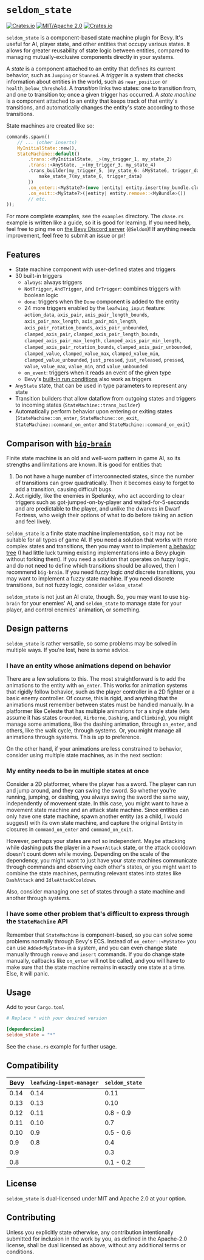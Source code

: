 # `seldom_state`

[![Crates.io](https://img.shields.io/crates/v/seldom_state.svg)](https://crates.io/crates/seldom_state)
[![MIT/Apache 2.0](https://img.shields.io/badge/license-MIT%2FApache-blue.svg)](https://github.com/Seldom-SE/seldom_state#license)
[![Crates.io](https://img.shields.io/crates/d/seldom_state.svg)](https://crates.io/crates/seldom_state)

`seldom_state` is a component-based state machine plugin for Bevy. It's useful for AI, player state,
and other entities that occupy various states. It allows for greater reusability of state logic
between entities, compared to managing mutually-exclusive components directly in your systems.

A *state* is a component attached to an entity that defines its current behavior, such as `Jumping`
or `Stunned`. A *trigger* is a system that checks information about entities in the world, such as
`near_position` or `health_below_threshold`. A *transition* links two states: one to transition
from, and one to transition to; once a given trigger has occurred. A *state machine* is a component
attached to an entity that keeps track of that entity's transitions, and automatically changes the
entity's state according to those transitions.

State machines are created like so:

```Rust
commands.spawn((
    // ... (other inserts)
    MyInitialState::new(),
    StateMachine::default()
        .trans::<MyInitialState, _>(my_trigger_1, my_state_2)
        .trans::<AnyState, _>(my_trigger_3, my_state_4)
        .trans_builder(my_trigger_5, |my_state_6: &MyState6, trigger_data| {
            make_state_7(my_state_6, trigger_data)
        })
        .on_enter::<MyState7>(move |entity| entity.insert(my_bundle.clone()))
        .on_exit::<MyState7>(|entity| entity.remove::<MyBundle>())
        // etc.
));
```

For more complete examples, see the `examples` directory. The `chase.rs` example is written like a
guide, so it is good for learning. If you need help, feel free to ping me on
[the Bevy Discord server](https://discord.com/invite/bevy) (`@Seldom`)! If anything needs
improvement, feel free to submit an issue or pr!

## Features

- State machine component with user-defined states and triggers
- 30 built-in triggers
    - `always`: always triggers
    - `NotTrigger`, `AndTrigger`, and `OrTrigger`: combines triggers with boolean logic
    - `done`: triggers when the `Done` component is added to the entity
    - 24 more triggers enabled by the `leafwing_input` feature: `action_data`, `axis_pair`,
    `axis_pair_length_bounds`, `axis_pair_max_length`, `axis_pair_min_length`,
    `axis_pair_rotation_bounds`, `axis_pair_unbounded`, `clamped_axis_pair`,
    `clamped_axis_pair_length_bounds`, `clamped_axis_pair_max_length`,
    `clamped_axis_pair_min_length`, `clamped_axis_pair_rotation_bounds`,
    `clamped_axis_pair_unbounded`, `clamped_value`, `clamped_value_max`, `clamped_value_min`,
    `clamped_value_unbounded`, `just_pressed`, `just_released`, `pressed`, `value`, `value_max`,
    `value_min`, and `value_unbounded`
    - `on_event`: triggers when it reads an event of the given type
    - Bevy's [built-in run conditions](https://docs.rs/bevy/latest/bevy/ecs/schedule/common_conditions/index.html)
    also work as triggers
- `AnyState` state, that can be used in type parameters to represent any state
- Transition builders that allow dataflow from outgoing states and triggers to incoming states
(`StateMachine::trans_builder`)
- Automatically perform behavior upon entering or exiting states (`StateMachine::on_enter`,
`StateMachine::on_exit`, `StateMachine::command_on_enter` and `StateMachine::command_on_exit`)

## Comparison with [`big-brain`](https://github.com/zkat/big-brain)

Finite state machine is an old and well-worn pattern in game AI, so its strengths and limitations
are known. It is good for entities that:

1. Do not have a huge number of interconnected states, since the number of transitions can grow
quadratically. Then it becomes easy to forget to add a transition, causing difficult bugs.
2. Act rigidly, like the enemies in Spelunky, who act according to clear triggers such as
got-jumped-on-by-player and waited-for-5-seconds and are predictable to the player, and unlike the
dwarves in Dwarf Fortress, who weigh their options of what to do before taking an action and feel
lively.

`seldom_state` is a finite state machine implementation, so it may not be suitable for all types of
game AI. If you need a solution that works with more complex states and transitions, then you may
want to implement
[a behavior tree](https://www.gamedeveloper.com/programming/behavior-trees-for-ai-how-they-work) (I
had little luck turning existing implementations into a Bevy plugin without forking them). If you
need a solution that operates on fuzzy logic, and do not need to define which transitions should be
allowed, then I recommend `big-brain`. If you need fuzzy logic *and* discrete transitions, you may
want to implement a fuzzy state machine. If you need discrete transitions, but not fuzzy logic,
consider `seldom_state`!

`seldom_state` is not just an AI crate, though. So, you may want to use `big-brain` for your
enemies' AI, and `seldom_state` to manage state for your player, and control enemies' animation, or
something.

## Design patterns

`seldom_state` is rather versatile, so some problems may be solved in multiple ways. If you're lost,
here is some advice.

### I have an entity whose animations depend on behavior

There are a few solutions to this. The most straightforward is to add the animations to the entity
with `on_enter`. This works for animation systems that rigidly follow behavior, such as the player
controller in a 2D fighter or a basic enemy controller. Of course, this is rigid, and anything that
the animations must remember between states must be handled manually. In a platformer like Celeste
that has multiple animations for a single state (lets assume it has states `Grounded`, `Airborne`,
`Dashing`, and `Climbing`), you might manage some animations, like the dashing animation, through
`on_enter`, and others, like the walk cycle, through systems. Or, you might manage all animations
through systems. This is up to preference.

On the other hand, if your animations are less constrained to behavior, consider using multiple
state machines, as in the next section:

### My entity needs to be in multiple states at once

Consider a 2D platformer, where the player has a sword. The player can run and jump around, and they
can swing the sword. So whether you're running, jumping, or dashing, you always swing the sword the
same way, independently of movement state. In this case, you might want to have a movement state
machine and an attack state machine. Since entities can only have one state machine, spawn another
entity (as a child, I would suggest) with its own state machine, and capture the original `Entity`
in closures in `command_on_enter` and `command_on_exit`.

However, perhaps your states are not so independent. Maybe attacking while dashing puts the player
in a `PowerAttack` state, or the attack cooldown doesn't count down while moving. Depending on the
scale of the dependency, you might want to just have your state machines communicate through
commands and observing each other's states, or you might want to combine the state machines,
permuting relevant states into states like `DashAttack` and `IdleAttackCooldown`.

Also, consider managing one set of states through a state machine and another through systems.

### I have some other problem that's difficult to express through the `StateMachine` API

Remember that `StateMachine` is component-based, so you can solve some problems normally through
Bevy's ECS. Instead of `on_enter::<MyState>` you can use `Added<MyState>` in a system, and you can
even change state manually through `remove` and `insert` commands. If you do change state manually,
callbacks like `on_enter` will not be called, and you will have to make sure that the state machine
remains in exactly one state at a time. Else, it will panic.

## Usage

Add to your `Cargo.toml`

```toml
# Replace * with your desired version

[dependencies]
seldom_state = "*"
```

See the `chase.rs` example for further usage.

## Compatibility

| Bevy | `leafwing-input-manager` | `seldom_state` |
| ---- | ------------------------ | -------------- |
| 0.14 | 0.14                     | 0.11           |
| 0.13 | 0.13                     | 0.10           |
| 0.12 | 0.11                     | 0.8 - 0.9      |
| 0.11 | 0.10                     | 0.7            |
| 0.10 | 0.9                      | 0.5 - 0.6      |
| 0.9  | 0.8                      | 0.4            |
| 0.9  |                          | 0.3            |
| 0.8  |                          | 0.1 - 0.2      |

## License

`seldom_state` is dual-licensed under MIT and Apache 2.0 at your option.

## Contributing

Unless you explicitly state otherwise, any contribution intentionally submitted for inclusion in the
work by you, as defined in the Apache-2.0 license, shall be dual licensed as above, without any
additional terms or conditions.
